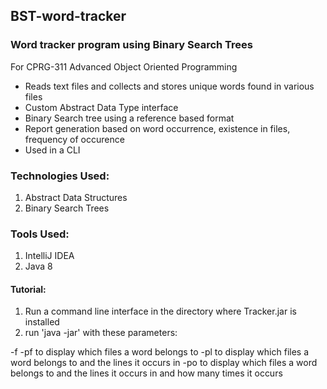 ## BST-word-tracker

### Word tracker program using Binary Search Trees
For CPRG-311 Advanced Object Oriented Programming

- Reads text files and collects and stores unique words found in various files
- Custom Abstract Data Type interface
- Binary Search tree using a reference based format
- Report generation based on word occurrence, existence in files, frequency of occurence
- Used in a CLI


### Technologies Used:
1. Abstract Data Structures
2. Binary Search Trees


### Tools Used: 
1. IntelliJ IDEA
2. Java 8

#### Tutorial:

1. Run a command line interface in the directory where Tracker.jar is installed
2. run 'java -jar' with these parameters:

-f <filename>
-pf to display which files a word belongs to
-pl to display which files a word belongs to and the lines it occurs in
-po to display which files a word belongs to and the lines it occurs in and how many times it occurs
